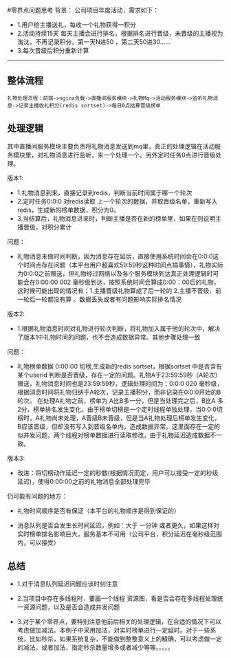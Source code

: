 #零界点问题思考
背景：
公司项目年度活动，需求如下：

- 1.用户给主播送礼，每收一个礼物获得一积分 
- 2.活动持续15天 每天主播会进行排名，根据排名进行晋级，未晋级的主播视为淘汰，不再记录积分。第一天N进50 ，第二天50进30......
- 3.每次晋级后积分重新计算


--------------------------------

## 整体流程

```sequence
礼物处理流程：前端->nginx负载->直播间服务模块->礼物Mq->活动服务模块->监听礼物消息->记录主播收礼积分(redis sortset)->每日0点结算晋级榜单
```


## 处理逻辑

其中直播间服务模块主要负责将礼物消息发送到mq里，真正的处理逻辑在活动服务模块里，对礼物消息进行监听，来一个处理一个。另外定时任务0点进行晋级处理。

版本1:

- 1.礼物消息到来，直接记录到redis，判断当前时间属于哪一个轮次 
- 2.定时任务0:0:0 对redis读取 上一个轮次的数据，并取晋级名单，重新写入redis，生成新的榜单数据，积分为0。
- 3.当结算后，礼物消息进来时，判断主播是否在新的榜单里，如果在则说明主播晋级，对积分累计

问题：

- 礼物消息未做时间判断，因为消息存在延后，直接使用系统时间会在0:0:0这个时间点存在问题（本平台用户超喜欢59:59秒这种时间点搞事情），礼物实际为0:0:0之前赠送，但礼物经过网络以及各个服务模块到达真正处理逻辑时可能会在0:00:00 002 毫秒级到达，按照系统时间会算成0:00：00后的礼物，这时候可能出现的情况有：1.主播晋级礼物算成了后一轮的 2.主播不晋级，前一轮后一轮都没有算 。数据丢失或者有问题影响实际排名情况

版本2:

- 1.根据礼物消息时间对礼物进行轮次判断，将礼物加入属于他的轮次中，解决了版本1中礼物时间的问题，也不会造成数据异常。其他步骤处理一致

问题：

- 礼物榜单数据 0:00:00 切榜,生成新的redis sortset，根据sortset 中是否含有某个userid 判断是否晋级，存在一定的问题。礼物A于23:59:59秒（A轮次）赠送，礼物消息时间也是23:59:59秒，逻辑处理时间为：0:0:0 020 毫秒级，根据消息时间将礼物归纳于A轮次，记录主播积分，而非记录在0:0:0开始的B轮次。
在处理A礼物之前，榜单为 A比B多一分，但是当处理完之后，B比A 多2分，榜单排名发生变化。由于榜单切榜是一个定时线程单独处理，当0:0:0切榜时，A礼物尚未处理，A晋级B未晋级，但是当A礼物处理后榜单发生变化，B应该晋级，但却没有写入到晋级名单内，造成数据异常。这里面存在一定的似并发问题，两个线程对榜单数据进行读取修改，由于礼物延迟造成数据不一致。

版本3:

- 改进：将切榜动作延迟一定的秒数(根据情况而定，用户可以接受一定的秒级延迟)，使得0:00:00之前的礼物消息全部处理完毕


仍可能有问题的地方：

- 礼物时间顺序是否有保证（本平台的礼物顺序是得到保证的）

- 消息队列是否会发生长时间延迟，例如：大于 一分钟 或者更久，如果这样对实时榜单排名影响巨大，服务基本不可用（公司平台，积分延迟在毫秒级范围内，可以接受）



## 总结

- 1.对于消息队列延迟问题应该时刻注意

- 2.当项目中存在多线程时，要画一个线程 资源图，看是否会存在多线程处理统一资源问题，以及是否会造成并发问题

- 3.对于某个零界点，要特别注意他前后相关的处理逻辑，在合适的情况下可以考虑做加减法。本例子中采用加法，对实时榜单进行一定延时。对于一些系统，比如秒杀，如果系统复杂，不能做到整整意义上的精确，可以考虑做一定的减法，或者加法，指定秒杀数量增多或者减少等等。。。。。



